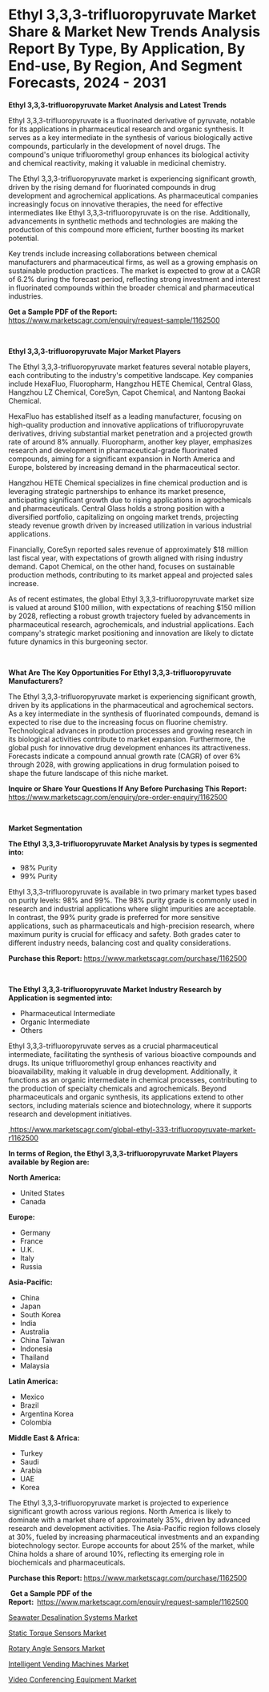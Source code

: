 <p><h1>Ethyl 3,3,3-trifluoropyruvate Market Share & Market New Trends Analysis Report By Type, By Application, By End-use, By Region, And Segment Forecasts, 2024 - 2031</h1></p><p><strong>Ethyl 3,3,3-trifluoropyruvate Market Analysis and Latest Trends</strong></p>
<p><p>Ethyl 3,3,3-trifluoropyruvate is a fluorinated derivative of pyruvate, notable for its applications in pharmaceutical research and organic synthesis. It serves as a key intermediate in the synthesis of various biologically active compounds, particularly in the development of novel drugs. The compound's unique trifluoromethyl group enhances its biological activity and chemical reactivity, making it valuable in medicinal chemistry.</p><p>The Ethyl 3,3,3-trifluoropyruvate market is experiencing significant growth, driven by the rising demand for fluorinated compounds in drug development and agrochemical applications. As pharmaceutical companies increasingly focus on innovative therapies, the need for effective intermediates like Ethyl 3,3,3-trifluoropyruvate is on the rise. Additionally, advancements in synthetic methods and technologies are making the production of this compound more efficient, further boosting its market potential.</p><p>Key trends include increasing collaborations between chemical manufacturers and pharmaceutical firms, as well as a growing emphasis on sustainable production practices. The market is expected to grow at a CAGR of 6.2% during the forecast period, reflecting strong investment and interest in fluorinated compounds within the broader chemical and pharmaceutical industries.</p></p>
<p><strong>Get a Sample PDF of the Report:&nbsp;</strong> <a href="https://www.marketscagr.com/enquiry/request-sample/1162500?utm_campaign=1326&utm_medium=2&utm_source=Github&utm_content=ia&utm_term=29092024&utm_id=ethyl-333-trifluoropyruvate">https://www.marketscagr.com/enquiry/request-sample/1162500</a></p>
<p>&nbsp;</p>
<p><strong>Ethyl 3,3,3-trifluoropyruvate Major Market Players</strong></p>
<p><p>The Ethyl 3,3,3-trifluoropyruvate market features several notable players, each contributing to the industry's competitive landscape. Key companies include HexaFluo, Fluoropharm, Hangzhou HETE Chemical, Central Glass, Hangzhou LZ Chemical, CoreSyn, Capot Chemical, and Nantong Baokai Chemical. </p><p>HexaFluo has established itself as a leading manufacturer, focusing on high-quality production and innovative applications of trifluoropyruvate derivatives, driving substantial market penetration and a projected growth rate of around 8% annually. Fluoropharm, another key player, emphasizes research and development in pharmaceutical-grade fluorinated compounds, aiming for a significant expansion in North America and Europe, bolstered by increasing demand in the pharmaceutical sector.</p><p>Hangzhou HETE Chemical specializes in fine chemical production and is leveraging strategic partnerships to enhance its market presence, anticipating significant growth due to rising applications in agrochemicals and pharmaceuticals. Central Glass holds a strong position with a diversified portfolio, capitalizing on ongoing market trends, projecting steady revenue growth driven by increased utilization in various industrial applications. </p><p>Financially, CoreSyn reported sales revenue of approximately $18 million last fiscal year, with expectations of growth aligned with rising industry demand. Capot Chemical, on the other hand, focuses on sustainable production methods, contributing to its market appeal and projected sales increase.</p><p>As of recent estimates, the global Ethyl 3,3,3-trifluoropyruvate market size is valued at around $100 million, with expectations of reaching $150 million by 2028, reflecting a robust growth trajectory fueled by advancements in pharmaceutical research, agrochemicals, and industrial applications. Each company's strategic market positioning and innovation are likely to dictate future dynamics in this burgeoning sector.</p></p>
<p>&nbsp;</p>
<p><strong>What Are The Key Opportunities For Ethyl 3,3,3-trifluoropyruvate Manufacturers?</strong></p>
<p><p>The Ethyl 3,3,3-trifluoropyruvate market is experiencing significant growth, driven by its applications in the pharmaceutical and agrochemical sectors. As a key intermediate in the synthesis of fluorinated compounds, demand is expected to rise due to the increasing focus on fluorine chemistry. Technological advances in production processes and growing research in its biological activities contribute to market expansion. Furthermore, the global push for innovative drug development enhances its attractiveness. Forecasts indicate a compound annual growth rate (CAGR) of over 6% through 2028, with growing applications in drug formulation poised to shape the future landscape of this niche market.</p></p>
<p><strong>Inquire or Share Your Questions If Any Before Purchasing This Report:</strong> <a href="https://www.marketscagr.com/enquiry/pre-order-enquiry/1162500?utm_campaign=1326&utm_medium=2&utm_source=Github&utm_content=ia&utm_term=29092024&utm_id=ethyl-333-trifluoropyruvate">https://www.marketscagr.com/enquiry/pre-order-enquiry/1162500</a></p>
<p>&nbsp;</p>
<p><strong>Market Segmentation</strong></p>
<p><strong>The Ethyl 3,3,3-trifluoropyruvate Market Analysis by types is segmented into:</strong></p>
<p><ul><li>98% Purity</li><li>99% Purity</li></ul></p>
<p><p>Ethyl 3,3,3-trifluoropyruvate is available in two primary market types based on purity levels: 98% and 99%. The 98% purity grade is commonly used in research and industrial applications where slight impurities are acceptable. In contrast, the 99% purity grade is preferred for more sensitive applications, such as pharmaceuticals and high-precision research, where maximum purity is crucial for efficacy and safety. Both grades cater to different industry needs, balancing cost and quality considerations.</p></p>
<p><strong>Purchase this Report:&nbsp;</strong><a href="https://www.marketscagr.com/purchase/1162500?utm_campaign=1326&utm_medium=2&utm_source=Github&utm_content=ia&utm_term=29092024&utm_id=ethyl-333-trifluoropyruvate">https://www.marketscagr.com/purchase/1162500</a></p>
<p>&nbsp;</p>
<p><strong>The Ethyl 3,3,3-trifluoropyruvate Market Industry Research by Application is segmented into:</strong></p>
<p><ul><li>Pharmaceutical Intermediate</li><li>Organic Intermediate</li><li>Others</li></ul></p>
<p><p>Ethyl 3,3,3-trifluoropyruvate serves as a crucial pharmaceutical intermediate, facilitating the synthesis of various bioactive compounds and drugs. Its unique trifluoromethyl group enhances reactivity and bioavailability, making it valuable in drug development. Additionally, it functions as an organic intermediate in chemical processes, contributing to the production of specialty chemicals and agrochemicals. Beyond pharmaceuticals and organic synthesis, its applications extend to other sectors, including materials science and biotechnology, where it supports research and development initiatives.</p></p>
<p><a href="https://www.marketscagr.com/global-ethyl-333-trifluoropyruvate-market-r1162500?utm_campaign=1326&utm_medium=2&utm_source=Github&utm_content=ia&utm_term=29092024&utm_id=ethyl-333-trifluoropyruvate">&nbsp;https://www.marketscagr.com/global-ethyl-333-trifluoropyruvate-market-r1162500</a></p>
<p><strong>In terms of Region, the Ethyl 3,3,3-trifluoropyruvate Market Players available by Region are:</strong></p>
<p>
    <p> <strong> North America: </strong>
        <ul>
            <li>United States</li>
            <li>Canada</li>
        </ul>
        </p> 
    <p> <strong> Europe: </strong>
        <ul>
            <li>Germany</li>
            <li>France</li>
            <li>U.K.</li>
            <li>Italy</li>
            <li>Russia</li>
        </ul>
        </p> 
    <p> <strong> Asia-Pacific: </strong>
        <ul>
            <li>China</li>
            <li>Japan</li>
            <li>South Korea</li>
            <li>India</li>
            <li>Australia</li>
            <li>China Taiwan</li>
            <li>Indonesia</li>
            <li>Thailand</li>
            <li>Malaysia</li>
        </ul>
        </p> 
    <p> <strong> Latin America: </strong>
        <ul>
            <li>Mexico</li>
            <li>Brazil</li>
            <li>Argentina Korea</li>
            <li>Colombia</li>
        </ul>
        </p> 
    <p> <strong> Middle East & Africa: </strong>
        <ul>
            <li>Turkey</li>
            <li>Saudi</li>
            <li>Arabia</li>
            <li>UAE</li>
            <li>Korea</li>
        </ul>
    </p>
    </p>
<p><p>The Ethyl 3,3,3-trifluoropyruvate market is projected to experience significant growth across various regions. North America is likely to dominate with a market share of approximately 35%, driven by advanced research and development activities. The Asia-Pacific region follows closely at 30%, fueled by increasing pharmaceutical investments and an expanding biotechnology sector. Europe accounts for about 25% of the market, while China holds a share of around 10%, reflecting its emerging role in biochemicals and pharmaceuticals.</p></p>
<p><strong>Purchase this Report: </strong><a href="https://www.marketscagr.com/purchase/1162500?utm_campaign=1326&utm_medium=2&utm_source=Github&utm_content=ia&utm_term=29092024&utm_id=ethyl-333-trifluoropyruvate">https://www.marketscagr.com/purchase/1162500</a></p>
<p>&nbsp;<strong>Get a Sample PDF of the Report:&nbsp;&nbsp;</strong><a href="https://www.marketscagr.com/enquiry/request-sample/1162500?utm_campaign=1326&utm_medium=2&utm_source=Github&utm_content=ia&utm_term=29092024&utm_id=ethyl-333-trifluoropyruvate">https://www.marketscagr.com/enquiry/request-sample/1162500</a></p>
<p><strong></strong></p>
<p><p><a href="https://www.linkedin.com/pulse/what-growth-drivers-seawater-desalination-systems-market-v7o2e?utm_campaign=1326&utm_medium=2&utm_source=Github&utm_content=ia&utm_term=29092024&utm_id=ethyl-333-trifluoropyruvate">Seawater Desalination Systems Market</a></p><p><a href="https://issuu.com/reportprime-2/docs/static-torque-sensors-market-size-2_ea8dfddf0039c3?utm_campaign=1326&utm_medium=2&utm_source=Github&utm_content=ia&utm_term=29092024&utm_id=ethyl-333-trifluoropyruvate">Static Torque Sensors Market</a></p><p><a href="https://issuu.com/reportprime-2/docs/rotary-angle-sensors-market-size-20_19fe03325c3c72?utm_campaign=1326&utm_medium=2&utm_source=Github&utm_content=ia&utm_term=29092024&utm_id=ethyl-333-trifluoropyruvate">Rotary Angle Sensors Market</a></p><p><a href="https://www.linkedin.com/pulse/market-trends-global-intelligent-vending-machines-forecast-0efhe?utm_campaign=1326&utm_medium=2&utm_source=Github&utm_content=ia&utm_term=29092024&utm_id=ethyl-333-trifluoropyruvate">Intelligent Vending Machines Market</a></p><p><a href="https://www.linkedin.com/pulse/video-conferencing-equipment-market-size-share-growth-analysis-nyoae?utm_campaign=1326&utm_medium=2&utm_source=Github&utm_content=ia&utm_term=29092024&utm_id=ethyl-333-trifluoropyruvate">Video Conferencing Equipment Market</a></p></p>